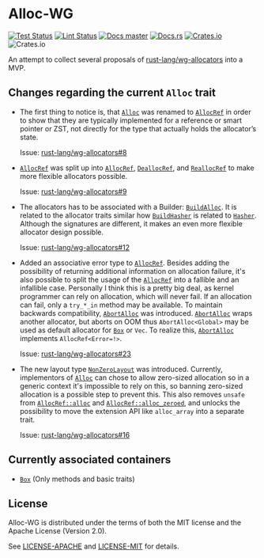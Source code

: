 Alloc-WG
========


[![Test Status](https://github.com/TimDiekmann/alloc-wg/workflows/Test/badge.svg)](https://github.com/TimDiekmann/alloc-wg/actions?workflow=Test)
[![Lint Status](https://github.com/TimDiekmann/alloc-wg/workflows/Lint/badge.svg)](https://github.com/TimDiekmann/alloc-wg/actions?workflow=Lint)
[![Docs master](https://img.shields.io/static/v1?label=docs&message=master&color=5479ab)](https://timdiekmann.github.io/alloc-wg/alloc_wg/index.html)
[![Docs.rs](https://docs.rs/alloc-wg/badge.svg)](https://docs.rs/alloc-wg)
[![Crates.io](https://img.shields.io/crates/v/alloc-wg)](https://crates.io/crates/alloc-wg)
![Crates.io](https://img.shields.io/crates/l/alloc-wg)

An attempt to collect several proposals of [rust-lang/wg-allocators](https://github.com/rust-lang/wg-allocators) into a
MVP.

Changes regarding the current `Alloc` trait
-------------------------------------------

- The first thing to notice is, that [`Alloc`] was renamed to [`AllocRef`] in order to show that they are typically 
  implemented for a reference or smart pointer or ZST, not directly for the type that actually holds the allocator’s 
  state.

  Issue: [rust-lang/wg-allocators#8](https://github.com/rust-lang/wg-allocators/issues/8)

- [`AllocRef`] was split up into [`AllocRef`], [`DeallocRef`], and [`ReallocRef`] to make more flexible allocators
  possible. 

  Issue: [rust-lang/wg-allocators#9](https://github.com/rust-lang/wg-allocators/issues/9)

- The allocators has to be associated with a Builder: [`BuildAlloc`]. It is related to the allocator traits similar how 
  [`BuildHasher`] is related to [`Hasher`]. Although the signatures are different, it makes an even more flexible 
  allocator design possible.

  Issue: [rust-lang/wg-allocators#12](https://github.com/rust-lang/wg-allocators/issues/12)

- Added an associative error type to [`AllocRef`]. Besides adding the possibility of returning additional information on
  allocation failure, it's also possible to split the usage of the [`AllocRef`] into a fallible and an infallible case.
  Personally I think this is a pretty big deal, as kernel programmer can rely on allocation, which will never fail. If
  an allocation can fail, only a `try_*_in` method may be available. To maintain backwards compatibility, [`AbortAlloc`]
  was introduced. [`AbortAlloc`] wraps another allocator, but aborts on OOM thus `AbortAlloc<Global>` may be used as
  default allocator for [`Box`] or `Vec`. To realize this, [`AbortAlloc`] implements `AllocRef<Error=!>`.

  Issue: [rust-lang/wg-allocators#23](https://github.com/rust-lang/wg-allocators/issues/23)

- The new layout type [`NonZeroLayout`] was introduced. Currently, implementors of [`Alloc`] can chose to allow
  zero-sized allocation so in a generic context it's impossible to rely on this, so banning zero-sized allocation is a
  possible step to prevent this. This also removes `unsafe` from [`AllocRef::alloc`] and [`AllocRef::alloc_zeroed`], and
  unlocks the possibility to move the extension API like `alloc_array` into a separate trait.

  Issue: [rust-lang/wg-allocators#16](https://github.com/rust-lang/wg-allocators/issues/16)
  
Currently associated containers
-------------------------------
  
- [`Box`] (Only methods and basic traits)

[`Alloc`]: https://doc.rust-lang.org/1.38.0/alloc/alloc/trait.Alloc.html
[`AllocRef`]: https://timdiekmann.github.io/alloc-wg/alloc_wg/alloc/trait.AllocRef.html
[`AllocRef::alloc`]: https://timdiekmann.github.io/alloc-wg/alloc_wg/alloc/trait.AllocRef.html#tymethod.alloc
[`AllocRef::alloc_zeroed`]: https://timdiekmann.github.io/alloc-wg/alloc_wg/alloc/trait.AllocRef.html#method.alloc_zeroed
[`Box`]: https://timdiekmann.github.io/alloc-wg/alloc_wg/boxed/struct.Box.html
[`DeallocRef`]: https://timdiekmann.github.io/alloc-wg/alloc_wg/alloc/trait.DeallocRef.html
[`ReallocRef`]: https://timdiekmann.github.io/alloc-wg/alloc_wg/alloc/trait.ReallocRef.html
[`BuildAlloc`]: https://timdiekmann.github.io/alloc-wg/alloc_wg/alloc/trait.BuildAlloc.html
[`BuildHasher`]: https://doc.rust-lang.org/1.38.0/core/hash/trait.BuildHasher.html
[`Hasher`]: https://doc.rust-lang.org/1.38.0/core/hash/trait.Hasher.html
[`NonZeroLayout`]: https://timdiekmann.github.io/alloc-wg/alloc_wg/alloc/struct.NonZeroLayout.html
[`AbortAlloc`]: https://timdiekmann.github.io/alloc-wg/alloc_wg/alloc/struct.AbortAlloc.html

License
-------
Alloc-WG is distributed under the terms of both the MIT license and the Apache License (Version 2.0).

See [LICENSE-APACHE](https://github.com/TimDiekmann/alloc-wg/blob/master/LICENSE-APACHE) and [LICENSE-MIT](https://github.com/TimDiekmann/alloc-wg/blob/master/LICENSE-MIT) for details.
